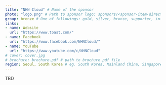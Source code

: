 ```yaml
---
title: "NHN Cloud" # Name of the sponsor
photo: "logo.png" # Path to sponsor logo: sponsors/<sponsor-item-directory>/logo.png
group: bronze # One of followings: gold, silver, bronze, supporter, infra, record, videoi18n, swag, partner
links:
- name: Website
  url: "https://www.toast.com/"
- name: Facebook
  url: "https://www.facebook.com/NHNCloud/"
- name: YouTube
  url: "https://www.youtube.com/c/NHNCloud"
# cover: cover.jpg
# brochure: brochure.pdf # path to brochure pdf file
region: Seoul, South Korea # eg. South Korea, Mainland China, Singapore, Hong Kong, Taiwan ...
---
```


TBD